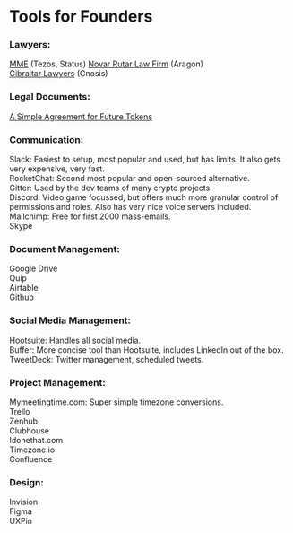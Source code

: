 # Tools for Founders

### Lawyers:
[MME](MME.ch) (Tezos, Status) 
[Novar Rutar Law Firm](http://www.novakrutar.si/en/) (Aragon)     
[Gibraltar Lawyers](http://www.gibraltarlawyers.com/) (Gnosis)


### Legal Documents:
[A Simple Agreement for Future Tokens](https://blog.colony.io/a-simple-agreement-for-future-tokens-or-equity-b8ef08608347)  

### Communication:
Slack: Easiest to setup, most popular and used, but has limits. It also gets very expensive, very fast.  
RocketChat: Second most popular and open-sourced alternative.  
Gitter: Used by the dev teams of many crypto projects.  
Discord: Video game focussed, but offers much more granular control of permissions and roles. Also has very nice voice servers included.  
Mailchimp: Free for first 2000 mass-emails.  
Skype
### Document Management:
Google Drive  
Quip  
Airtable   
Github  
### Social Media Management:
Hootsuite: Handles all social media.  
Buffer: More concise tool than Hootsuite, includes LinkedIn out of the box.  
TweetDeck: Twitter management, scheduled tweets.
### Project Management:
Mymeetingtime.com: Super simple timezone conversions.  
Trello  
Zenhub  
Clubhouse  
Idonethat.com  
Timezone.io  
Confluence  
### Design:
Invision  
Figma  
UXPin  

